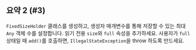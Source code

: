 ## 요약 2 (#3)

`FixedSizeHolder` 클래스를 생성하고, 생성자 매개변수를 통해 저장할 수 있는 최대 `Any` 객체 수를 설정합니다. 읽기 전용 `size`와 `full` 속성을 추가하세요. 사용자가 `full` 상태일 때 `add()`를 호출하면, `IllegalStateException`을 throw 하도록 만드세요.